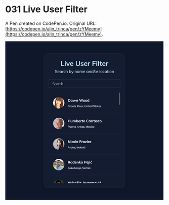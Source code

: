 # 031 Live User Filter

A Pen created on CodePen.io. Original URL: [https://codepen.io/alin_trinca/pen/zYMeemy](https://codepen.io/alin_trinca/pen/zYMeemy).

![Live User Filter Screenshot](live-user-filter.png)
